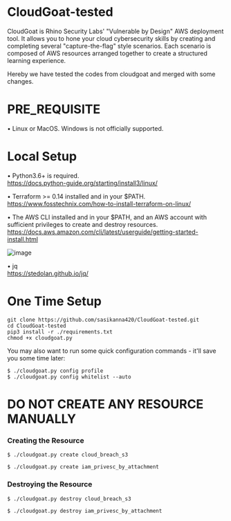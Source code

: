 # CloudGoat-tested

CloudGoat is Rhino Security Labs' "Vulnerable by Design" AWS deployment tool. It allows you to hone your cloud cybersecurity skills by creating and completing several "capture-the-flag" style scenarios. Each scenario is composed of AWS resources arranged together to create a structured learning experience.

Hereby we have tested the codes from cloudgoat and merged with some changes. 

# PRE_REQUISITE 

•	Linux or MacOS. Windows is not officially supported.

# Local Setup     

•	Python3.6+ is required.     
  https://docs.python-guide.org/starting/install3/linux/    
  
•	Terraform >= 0.14 installed and in your $PATH.     
  https://www.fosstechnix.com/how-to-install-terraform-on-linux/   

•	The AWS CLI installed and in your $PATH, and an AWS account with sufficient privileges to create and destroy resources.     
  https://docs.aws.amazon.com/cli/latest/userguide/getting-started-install.html   
  
  ![image](https://user-images.githubusercontent.com/70305957/194966049-e4d7ea87-0715-425c-aa8a-c8b5c6cb781e.png)   

•	jq  
  https://stedolan.github.io/jq/

# One Time Setup 
```
git clone https://github.com/sasikanna420/CloudGoat-tested.git 
cd CloudGoat-tested
pip3 install -r ./requirements.txt 
chmod +x cloudgoat.py 
```
You may also want to run some quick configuration commands - it'll save you some time later:
```
$ ./cloudgoat.py config profile       
$ ./cloudgoat.py config whitelist --auto   
```
# DO NOT CREATE ANY RESOURCE MANUALLY 

### Creating the Resource ###### 
```
$ ./cloudgoat.py create cloud_breach_s3  
```
```
$ ./cloudgoat.py create iam_privesc_by_attachment  
```
### Destroying the Resource ##### 
```
$ ./cloudgoat.py destroy cloud_breach_s3  
```
```
$ ./cloudgoat.py destroy iam_privesc_by_attachment
```


